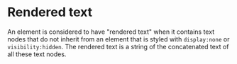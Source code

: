 # Rendered text

An element is considered to have "rendered text" when it contains text nodes that do not inherit from an element that is styled with `display:none` or `visibility:hidden`. The rendered text is a string of the concatenated text of all these text nodes.